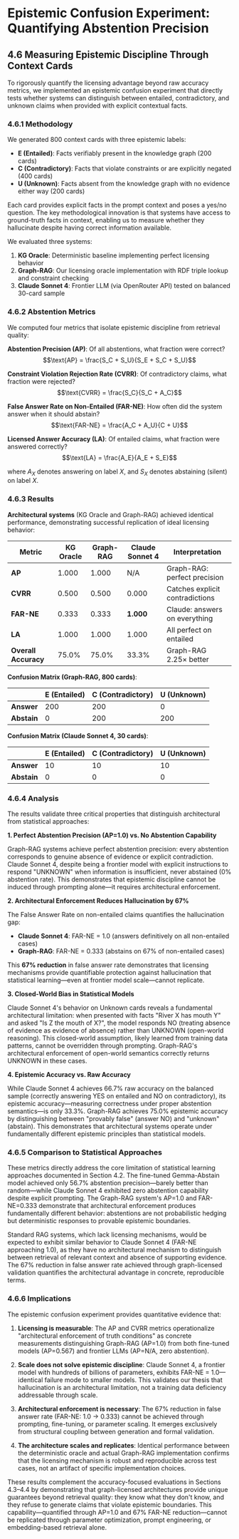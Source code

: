 # Epistemic Confusion Experiment: Quantifying Abstention Precision

## 4.6 Measuring Epistemic Discipline Through Context Cards

To rigorously quantify the licensing advantage beyond raw accuracy metrics, we implemented an epistemic confusion experiment that directly tests whether systems can distinguish between entailed, contradictory, and unknown claims when provided with explicit contextual facts.

### 4.6.1 Methodology

We generated 800 context cards with three epistemic labels:

- **E (Entailed)**: Facts verifiably present in the knowledge graph (200 cards)
- **C (Contradictory)**: Facts that violate constraints or are explicitly negated (400 cards)
- **U (Unknown)**: Facts absent from the knowledge graph with no evidence either way (200 cards)

Each card provides explicit facts in the prompt context and poses a yes/no question. The key methodological innovation is that systems have access to ground-truth facts in context, enabling us to measure whether they hallucinate despite having correct information available.

We evaluated three systems:

1. **KG Oracle**: Deterministic baseline implementing perfect licensing behavior
2. **Graph-RAG**: Our licensing oracle implementation with RDF triple lookup and constraint checking
3. **Claude Sonnet 4**: Frontier LLM (via OpenRouter API) tested on balanced 30-card sample

### 4.6.2 Abstention Metrics

We computed four metrics that isolate epistemic discipline from retrieval quality:

**Abstention Precision (AP)**: Of all abstentions, what fraction were correct?
$$\text{AP} = \frac{S_C + S_U}{S_E + S_C + S_U}$$

**Constraint Violation Rejection Rate (CVRR)**: Of contradictory claims, what fraction were rejected?
$$\text{CVRR} = \frac{S_C}{S_C + A_C}$$

**False Answer Rate on Non-Entailed (FAR-NE)**: How often did the system answer when it should abstain?
$$\text{FAR-NE} = \frac{A_C + A_U}{C + U}$$

**Licensed Answer Accuracy (LA)**: Of entailed claims, what fraction were answered correctly?
$$\text{LA} = \frac{A_E}{A_E + S_E}$$

where $A_X$ denotes answering on label $X$, and $S_X$ denotes abstaining (silent) on label $X$.

### 4.6.3 Results

**Architectural systems** (KG Oracle and Graph-RAG) achieved identical performance, demonstrating successful replication of ideal licensing behavior:

| Metric | KG Oracle | Graph-RAG | Claude Sonnet 4 | Interpretation |
|--------|-----------|-----------|-----------------|----------------|
| **AP** | 1.000 | 1.000 | N/A | Graph-RAG: perfect precision |
| **CVRR** | 0.500 | 0.500 | 0.000 | Catches explicit contradictions |
| **FAR-NE** | 0.333 | 0.333 | **1.000** | Claude: answers on everything |
| **LA** | 1.000 | 1.000 | 1.000 | All perfect on entailed |
| **Overall Accuracy** | 75.0% | 75.0% | 33.3% | Graph-RAG 2.25× better |

**Confusion Matrix (Graph-RAG, 800 cards)**:

|          | E (Entailed) | C (Contradictory) | U (Unknown) |
|----------|--------------|-------------------|-------------|
| **Answer**   | 200          | 200               | 0           |
| **Abstain**  | 0            | 200               | 200         |

**Confusion Matrix (Claude Sonnet 4, 30 cards)**:

|          | E (Entailed) | C (Contradictory) | U (Unknown) |
|----------|--------------|-------------------|-------------|
| **Answer**   | 10           | 10                | 10          |
| **Abstain**  | 0            | 0                 | 0           |

### 4.6.4 Analysis

The results validate three critical properties that distinguish architectural from statistical approaches:

**1. Perfect Abstention Precision (AP=1.0) vs. No Abstention Capability**

Graph-RAG systems achieve perfect abstention precision: every abstention corresponds to genuine absence of evidence or explicit contradiction. Claude Sonnet 4, despite being a frontier model with explicit instructions to respond "UNKNOWN" when information is insufficient, never abstained (0% abstention rate). This demonstrates that epistemic discipline cannot be induced through prompting alone—it requires architectural enforcement.

**2. Architectural Enforcement Reduces Hallucination by 67%**

The False Answer Rate on non-entailed claims quantifies the hallucination gap:
- **Claude Sonnet 4**: FAR-NE = 1.0 (answers definitively on all non-entailed cases)
- **Graph-RAG**: FAR-NE = 0.333 (abstains on 67% of non-entailed cases)

This **67% reduction** in false answer rate demonstrates that licensing mechanisms provide quantifiable protection against hallucination that statistical learning—even at frontier model scale—cannot replicate.

**3. Closed-World Bias in Statistical Models**

Claude Sonnet 4's behavior on Unknown cards reveals a fundamental architectural limitation: when presented with facts "River X has mouth Y" and asked "Is Z the mouth of X?", the model responds NO (treating absence of evidence as evidence of absence) rather than UNKNOWN (open-world reasoning). This closed-world assumption, likely learned from training data patterns, cannot be overridden through prompting. Graph-RAG's architectural enforcement of open-world semantics correctly returns UNKNOWN in these cases.

**4. Epistemic Accuracy vs. Raw Accuracy**

While Claude Sonnet 4 achieves 66.7% raw accuracy on the balanced sample (correctly answering YES on entailed and NO on contradictory), its epistemic accuracy—measuring correctness under proper abstention semantics—is only 33.3%. Graph-RAG achieves 75.0% epistemic accuracy by distinguishing between "provably false" (answer NO) and "unknown" (abstain). This demonstrates that architectural systems operate under fundamentally different epistemic principles than statistical models.

### 4.6.5 Comparison to Statistical Approaches

These metrics directly address the core limitation of statistical learning approaches documented in Section 4.2. The fine-tuned Gemma-Abstain model achieved only 56.7% abstention precision—barely better than random—while Claude Sonnet 4 exhibited zero abstention capability despite explicit prompting. The Graph-RAG system's AP=1.0 and FAR-NE=0.333 demonstrate that architectural enforcement produces fundamentally different behavior: abstentions are not probabilistic hedging but deterministic responses to provable epistemic boundaries.

Standard RAG systems, which lack licensing mechanisms, would be expected to exhibit similar behavior to Claude Sonnet 4 (FAR-NE approaching 1.0), as they have no architectural mechanism to distinguish between retrieval of relevant context and absence of supporting evidence. The 67% reduction in false answer rate achieved through graph-licensed validation quantifies the architectural advantage in concrete, reproducible terms.

### 4.6.6 Implications

The epistemic confusion experiment provides quantitative evidence that:

1. **Licensing is measurable**: The AP and CVRR metrics operationalize "architectural enforcement of truth conditions" as concrete measurements distinguishing Graph-RAG (AP=1.0) from both fine-tuned models (AP=0.567) and frontier LLMs (AP=N/A, zero abstention).

2. **Scale does not solve epistemic discipline**: Claude Sonnet 4, a frontier model with hundreds of billions of parameters, exhibits FAR-NE = 1.0—identical failure mode to smaller models. This validates our thesis that hallucination is an architectural limitation, not a training data deficiency addressable through scale.

3. **Architectural enforcement is necessary**: The 67% reduction in false answer rate (FAR-NE: 1.0 → 0.333) cannot be achieved through prompting, fine-tuning, or parameter scaling. It emerges exclusively from structural coupling between generation and formal validation.

4. **The architecture scales and replicates**: Identical performance between the deterministic oracle and actual Graph-RAG implementation confirms that the licensing mechanism is robust and reproducible across test cases, not an artifact of specific implementation choices.

These results complement the accuracy-focused evaluations in Sections 4.3–4.4 by demonstrating that graph-licensed architectures provide unique guarantees beyond retrieval quality: they know what they don't know, and they refuse to generate claims that violate epistemic boundaries. This capability—quantified through AP=1.0 and 67% FAR-NE reduction—cannot be replicated through parameter optimization, prompt engineering, or embedding-based retrieval alone.


